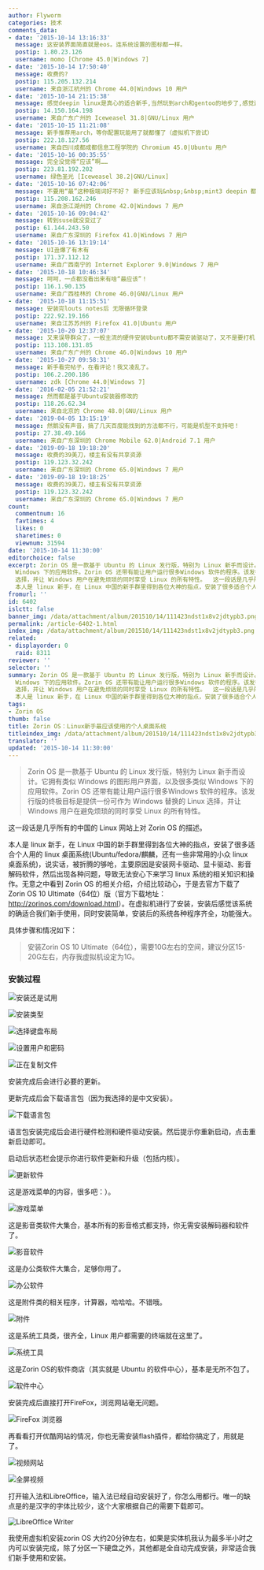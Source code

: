 ```yaml
---
author: Flyworm
categories: 技术
comments_data:
- date: '2015-10-14 13:16:33'
  message: 这安装界面简直就是eos。连系统设置的图标都一样。
  postip: 1.80.23.126
  username: momo [Chrome 45.0|Windows 7]
- date: '2015-10-14 17:50:40'
  message: 收费的?
  postip: 115.205.132.214
  username: 来自浙江杭州的 Chrome 44.0|Windows 10 用户
- date: '2015-10-14 21:15:38'
  message: 感觉deepin linux是真心的适合新手,当然玩到arch和gentoo的地步了,感觉还是LFS比较好
  postip: 14.150.164.198
  username: 来自广东广州的 Iceweasel 31.8|GNU/Linux 用户
- date: '2015-10-15 11:21:08'
  message: 新手推荐用arch，等你配置玩能用了就都懂了（虚拟机下尝试）
  postip: 222.18.127.56
  username: 来自四川成都成都信息工程学院的 Chromium 45.0|Ubuntu 用户
- date: '2015-10-16 00:35:55'
  message: 完全没觉得“应该”啊……
  postip: 223.81.192.202
  username: 绿色圣光 [Iceweasel 38.2|GNU/Linux]
- date: '2015-10-16 07:42:06'
  message: 不要用“最”这种极端词好不好？ 新手应该玩&nbsp;&nbsp;mint3 deepin 都比这个好
  postip: 115.208.162.246
  username: 来自浙江湖州的 Chrome 42.0|Windows 7 用户
- date: '2015-10-16 09:04:42'
  message: 转到suse就没变过了
  postip: 61.144.243.50
  username: 来自广东深圳的 Firefox 41.0|Windows 7 用户
- date: '2015-10-16 13:19:14'
  message: UI丑爆了有木有
  postip: 171.37.112.12
  username: 来自广西南宁的 Internet Explorer 9.0|Windows 7 用户
- date: '2015-10-18 10:46:34'
  message: 呵呵，一点都没看出来有啥“最应该”！
  postip: 116.1.90.135
  username: 来自广西桂林的 Chrome 46.0|GNU/Linux 用户
- date: '2015-10-18 11:15:51'
  message: 安装完louts notes后 无限循环登录
  postip: 222.92.19.166
  username: 来自江苏苏州的 Firefox 41.0|Ubuntu 用户
- date: '2015-10-20 12:37:07'
  message: 又来误导群众了，一般主流的硬件安装Ubuntu都不需安装驱动了，又不是要打机
  postip: 113.108.131.85
  username: 来自广东广州的 Chrome 46.0|Windows 10 用户
- date: '2015-10-27 09:58:31'
  message: 新手看完帖子，在看评论！我又凌乱了。
  postip: 106.2.200.186
  username: zdk [Chrome 44.0|Windows 7]
- date: '2016-02-05 21:52:21'
  message: 然而都是基于Ubuntu安装器修改的
  postip: 118.26.62.34
  username: 来自北京的 Chrome 48.0|GNU/Linux 用户
- date: '2019-04-05 13:15:19'
  message: 然鹅没有声音，搞了几天百度能找到的方法都不行，可能是机型不支持吧！
  postip: 27.38.49.166
  username: 来自广东深圳的 Chrome Mobile 62.0|Android 7.1 用户
- date: '2019-09-18 19:18:20'
  message: 收费的39美刀，楼主有没有共享资源
  postip: 119.123.32.242
  username: 来自广东深圳的 Chrome 65.0|Windows 7 用户
- date: '2019-09-18 19:18:25'
  message: 收费的39美刀，楼主有没有共享资源
  postip: 119.123.32.242
  username: 来自广东深圳的 Chrome 65.0|Windows 7 用户
count:
  commentnum: 16
  favtimes: 4
  likes: 0
  sharetimes: 0
  viewnum: 31594
date: '2015-10-14 11:30:00'
editorchoice: false
excerpt: Zorin OS 是一款基于 Ubuntu 的 Linux 发行版，特别为 Linux 新手而设计。它拥有类似 Windows 的图形用户界面，以及很多类似
  Windows 下的应用软件。Zorin OS 还带有能让用户运行很多Windows 软件的程序。该发行版的终极目标是提供一份可作为 Windows 替换的 Linux
  选择，并让 Windows 用户在避免烦琐的同时享受 Linux 的所有特性。  这一段话是几乎所有的中国的 Linux 网站上对 Zorin OS 的描述。
  本人是 linux 新手，在 Linux 中国的新手群里得到各位大神的指点，安装了很多适合个人用的 linux 桌面系统(Ubuntu/fedora/麒麟，还有一些非
fromurl: ''
id: 6402
islctt: false
banner_img: /data/attachment/album/201510/14/111423ndst1x8v2jdtypb3.png
permalink: /article-6402-1.html
index_img: /data/attachment/album/201510/14/111423ndst1x8v2jdtypb3.png
related:
- displayorder: 0
  raid: 8311
reviewer: ''
selector: ''
summary: Zorin OS 是一款基于 Ubuntu 的 Linux 发行版，特别为 Linux 新手而设计。它拥有类似 Windows 的图形用户界面，以及很多类似
  Windows 下的应用软件。Zorin OS 还带有能让用户运行很多Windows 软件的程序。该发行版的终极目标是提供一份可作为 Windows 替换的 Linux
  选择，并让 Windows 用户在避免烦琐的同时享受 Linux 的所有特性。  这一段话是几乎所有的中国的 Linux 网站上对 Zorin OS 的描述。
  本人是 linux 新手，在 Linux 中国的新手群里得到各位大神的指点，安装了很多适合个人用的 linux 桌面系统(Ubuntu/fedora/麒麟，还有一些非
tags:
- Zorin OS
thumb: false
title: Zorin OS：Linux新手最应该使用的个人桌面系统
titleindex_img: /data/attachment/album/201510/14/111423ndst1x8v2jdtypb3.png
translator: ''
updated: '2015-10-14 11:30:00'
---
```



> 
> Zorin OS 是一款基于 Ubuntu 的 Linux 发行版，特别为 Linux 新手而设计。它拥有类似 Windows 的图形用户界面，以及很多类似 Windows 下的应用软件。Zorin OS 还带有能让用户运行很多Windows 软件的程序。该发行版的终极目标是提供一份可作为 Windows 替换的 Linux 选择，并让 Windows 用户在避免烦琐的同时享受 Linux 的所有特性。
> 
> 
> 


这一段话是几乎所有的中国的 Linux 网站上对 Zorin OS 的描述。


本人是 linux 新手，在 Linux 中国的新手群里得到各位大神的指点，安装了很多适合个人用的 linux 桌面系统(Ubuntu/fedora/麒麟，还有一些非常用的小众 linux 桌面系统)，说实话，被折腾的够呛，主要原因是安装网卡驱动、显卡驱动、影音解码软件，然后出现各种问题，导致无法安心下来学习 linux 系统的相关知识和操作。无意之中看到 Zorin OS 的相关介绍，介绍比较动心，于是去官方下载了 Zorin OS 10 Ultimate（64位）版（官方下载地址：<http://zorinos.com/download.html>）。在虚拟机进行了安装，安装后感觉该系统的确适合我们新手使用，同时安装简单，安装后的系统各种程序齐全，功能强大。


具体步骤和情况如下：



> 
> 安装Zorin OS 10 Ultimate（64位），需要10G左右的空间，建议分区15-20G左右，内存我虚拟机设定为1G。
> 
> 
> 


### 安装过程


![安装还是试用](/data/attachment/album/201510/14/111423ndst1x8v2jdtypb3.png)


![安装类型](/data/attachment/album/201510/14/111609hm89og24z9bmpeg0.png)


![选择键盘布局](/data/attachment/album/201510/14/111609yu9glkrdu9k2k7db.png)


![设置用户和密码](/data/attachment/album/201510/14/111609nbdeiz0upvuz30y0.png)


![正在复制文件](/data/attachment/album/201510/14/111610f4wfbrsffgfaflf9.png)


安装完成后会进行必要的更新。


更新完成后会下载语言包（因为我选择的是中文安装）。


![下载语言包](/data/attachment/album/201510/14/112127olx03o6d3zvl323k.png)


语言包安装完成后会进行硬件检测和硬件驱动安装。然后提示你重新启动，点击重新启动即可。


启动后状态栏会提示你进行软件更新和升级（包括内核）。


![更新软件](/data/attachment/album/201510/14/112220tmmp2gojjxwpojyj.png)


这是游戏菜单的内容，很多吧：）。


![游戏菜单](/data/attachment/album/201510/14/112258hga4787h77t8caca.png)


这是影音类软件大集合，基本所有的影音格式都支持，你无需安装解码器和软件了。


![影音软件](/data/attachment/album/201510/14/112321zh1zzxhxx1j2fx1j.png)


这是办公类软件大集合，足够你用了。


![办公软件](/data/attachment/album/201510/14/112338hctb11mas0622011.png)


这是附件类的相关程序，计算器，哈哈哈。不错哦。


![附件](/data/attachment/album/201510/14/112356w91o1otmv1b5mob9.png)


这是系统工具类，很齐全，Linux 用户都需要的终端就在这里了。


![系统工具](/data/attachment/album/201510/14/112412e7fomqmmff97m5lt.png)


这是Zorin OS的软件商店（其实就是 Ubuntu 的软件中心），基本是无所不包了。


![软件中心](/data/attachment/album/201510/14/112433e6nou84n9nn7oyoj.png)


安装完成后直接打开FireFox，浏览网站毫无问题。


![FireFox 浏览器](/data/attachment/album/201510/14/112516mmblrugckblqwikn.png)


再看看打开优酷网站的情况，你也无需安装flash插件，都给你搞定了，用就是了。


![视频网站](/data/attachment/album/201510/14/112615y0kpiqse6plp0e69.png)


![全屏视频](/data/attachment/album/201510/14/112615kxp1xrgvipljp6pl.png)


打开输入法和LibreOffice，输入法已经自动安装好了，你怎么用都行。唯一的缺点是的是汉字的字体比较少，这个大家根据自己的需要下载即可。


![LibreOffice Writer](/data/attachment/album/201510/14/112709xvyhco8vs8qs7v58.png)


我使用虚拟机安装zorin OS 大约20分钟左右，如果是实体机我认为最多半小时之内可以安装完成，除了分区一下硬盘之外，其他都是全自动完成安装，非常适合我们新手使用和安装。